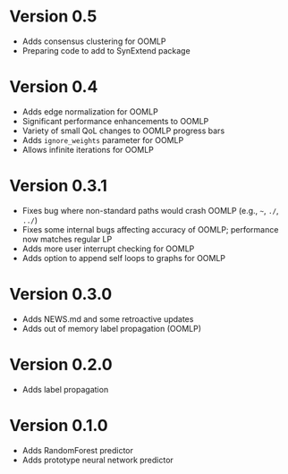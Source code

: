 # Version 0.5
* Adds consensus clustering for OOMLP
* Preparing code to add to SynExtend package

# Version 0.4
* Adds edge normalization for OOMLP
* Significant performance enhancements to OOMLP
* Variety of small QoL changes to OOMLP progress bars
* Adds `ignore_weights` parameter for OOMLP
* Allows infinite iterations for OOMLP

# Version 0.3.1
* Fixes bug where non-standard paths would crash OOMLP (e.g., `~`, `./`, `../`)
* Fixes some internal bugs affecting accuracy of OOMLP; performance now matches regular LP
* Adds more user interrupt checking for OOMLP
* Adds option to append self loops to graphs for OOMLP

# Version 0.3.0
* Adds NEWS.md and some retroactive updates
* Adds out of memory label propagation (OOMLP)

# Version 0.2.0
* Adds label propagation

# Version 0.1.0
* Adds RandomForest predictor
* Adds prototype neural network predictor
